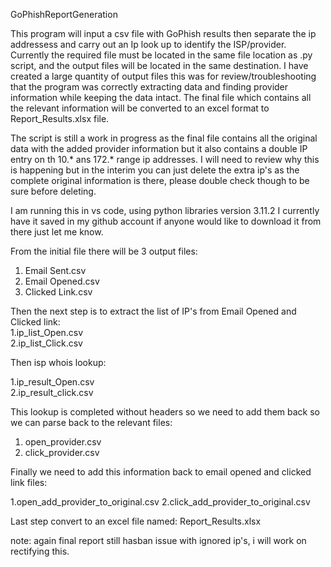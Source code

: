 GoPhishReportGeneration

This program will input a csv file with GoPhish results then separate the ip addressess and carry out an Ip look up to identify the ISP/provider. Currently the required file must be located in the same file location as .py script, and the output files will be located in the same destination. I have created a large quantity of output files this was for review/troubleshooting that the program was correctly extracting data and finding provider information while keeping the data intact. The final file which contains all the relevant information will be converted to an excel format to Report_Results.xlsx file. 

The script is still a work in progress as the final file contains all the original data with the added provider information but it also contains a double IP entry on th 10.* ans 172.* range ip addresses. I will need to review why this is happening but in the interim you can just delete the extra ip's as the complete original information is there, please double check though to be sure before deleting. 

I am running this in vs code, using python libraries version 3.11.2 I currently have it saved in my github account if anyone would like to download it from there just let me know.


From the initial file there will be 3 output files:
1. Email Sent.csv 
2. Email Opened.csv
3. Clicked Link.csv

Then the next step is to extract the list of IP's from Email Opened and Clicked link:   
1.ip_list_Open.csv  
2.ip_list_Click.csv
                                                                                                                                             
Then isp whois lookup: 

1.ip_result_Open.csv  
2.ip_result_click.csv


This lookup is completed without headers so we need to add them back so we can parse back to the relevant files: 
1. open_provider.csv
2. click_provider.csv

                                                                                                                                        
                                                                                                                                      

Finally we need to add this information back to email opened and clicked link files: 

1.open_add_provider_to_original.csv
2.click_add_provider_to_original.csv

                                                                                    
Last step convert to an excel file named: 
Report_Results.xlsx                                                                                   


note: again final report still hasban issue with ignored ip's, i will work on rectifying this.

